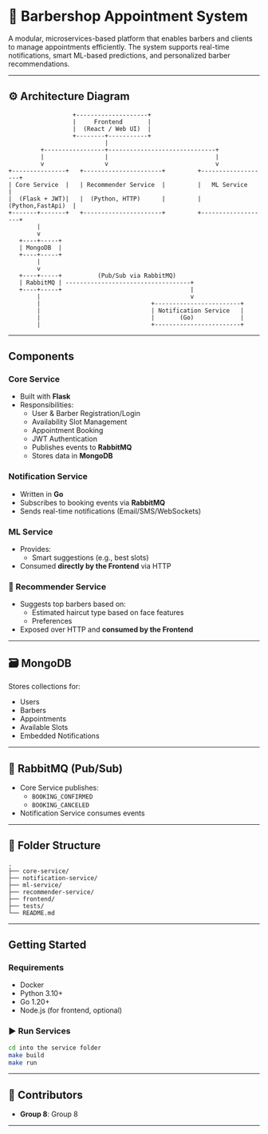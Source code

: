 # 🧔 Barbershop Appointment System

A modular, microservices-based platform that enables barbers and clients to manage appointments efficiently. The system supports real-time notifications, smart ML-based predictions, and personalized barber recommendations.

---

## ⚙️ Architecture Diagram

```
                  +--------------------+
                  |     Frontend       |
                  |  (React / Web UI)  |
                  +--------+-----------+
                           | 
         +-----------------+------------------------------+
         |                 |                              |
         v                 v                              v
+---------------+   +----------------------+         +-------------------+
| Core Service  |   | Recommender Service  |         |   ML Service      |
|  (Flask + JWT)|   |  (Python, HTTP)      |         | (Python,FastApi)  |
+-------+-------+   +----------------------+         +-------------------+
        |
        v
   +----+-----+
   | MongoDB  |
   +----+-----+
        |
        v
   +----+-----+          (Pub/Sub via RabbitMQ)
   | RabbitMQ | -----------------------------------+
   +----+-----+                                    |
        |                                          v
        |                               +------------------------+
        |                               | Notification Service   |
        |                               |       (Go)             |
        |                               +------------------------+
```

---

## Components

### Core Service
- Built with **Flask**
- Responsibilities:
  - User & Barber Registration/Login
  - Availability Slot Management
  - Appointment Booking
  - JWT Authentication
  - Publishes events to **RabbitMQ**
  - Stores data in **MongoDB**

### Notification Service
- Written in **Go**
- Subscribes to booking events via **RabbitMQ**
- Sends real-time notifications (Email/SMS/WebSockets)

### ML Service
- Provides:
  - Smart suggestions (e.g., best slots)
- Consumed **directly by the Frontend** via HTTP

### 🎯 Recommender Service
- Suggests top barbers based on:
  - Estimated haircut type based on face features
  - Preferences
- Exposed over HTTP and **consumed by the Frontend**

---

## 🗃️ MongoDB

Stores collections for:
- Users
- Barbers
- Appointments
- Available Slots
- Embedded Notifications

---

## 📩 RabbitMQ (Pub/Sub)

- Core Service publishes:
  - `BOOKING_CONFIRMED`
  - `BOOKING_CANCELED`
- Notification Service consumes events

---

## 📁 Folder Structure

```
.
├── core-service/
├── notification-service/
├── ml-service/
├── recommender-service/
├── frontend/
├── tests/
└── README.md
```

---

## Getting Started

### Requirements

- Docker
- Python 3.10+
- Go 1.20+
- Node.js (for frontend, optional)

### ▶️ Run Services

```bash
cd into the service folder
make build
make run
```

---

## 👥 Contributors

- **Group 8**: Group 8

---
